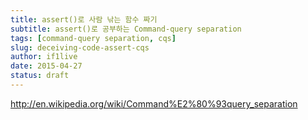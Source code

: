```yaml
---
title: assert()로 사람 낚는 함수 짜기 
subtitle: assert()로 공부하는 Command-query separation
tags: [command-query separation, cqs]
slug: deceiving-code-assert-cqs
author: if1live
date: 2015-04-27
status: draft
---
```


http://en.wikipedia.org/wiki/Command%E2%80%93query_separation
